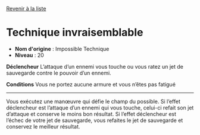 [Revenir à la liste](..)

# Technique invraisemblable

 * **Nom d'origine** : Impossible Technique
 * **Niveau** : 20


<p><strong>Déclencheur</strong> L’attaque d’un ennemi vous touche ou vous ratez un jet de sauvegarde contre le pouvoir d’un ennemi.</p>
<p><strong>Conditions</strong> Vous ne portez aucune armure et vous n’êtes pas fatigué</p>
<hr>
<p>Vous exécutez une manœuvre qui défie le champ du possible. Si l’effet déclencheur est l’attaque d’un ennemi qui vous touche, celui-ci refait son jet d’attaque et conserve le moins bon résultat. Si l’effet déclencheur est l’échec de votre jet de sauvegarde, vous refaites le jet de sauvegarde et conservez le meilleur résultat.</p>
